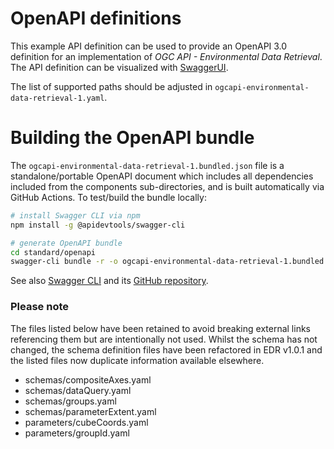 # OpenAPI definitions

This example API definition can be used to provide an OpenAPI 3.0 definition for an implementation of _OGC API - Environmental Data Retrieval_.
The API definition can be visualized with [SwaggerUI](https://petstore.swagger.io/?url=https://raw.githubusercontent.com/opengeospatial/ogcapi-environmental-data-retrieval/master/standard/openapi/ogcapi-environmental-data-retrieval-1.bundled.json).

The list of supported paths should be adjusted in `ogcapi-environmental-data-retrieval-1.yaml`.

# Building the OpenAPI bundle

The `ogcapi-environmental-data-retrieval-1.bundled.json` file is a standalone/portable OpenAPI document which includes all dependencies included from the components sub-directories, and is built automatically via GitHub Actions.  To test/build the bundle locally:

```bash
# install Swagger CLI via npm
npm install -g @apidevtools/swagger-cli

# generate OpenAPI bundle
cd standard/openapi
swagger-cli bundle -r -o ogcapi-environmental-data-retrieval-1.bundled.json ogcapi-environmental-data-retrieval-1.yaml
```

See also [Swagger CLI](https://apitools.dev/swagger-cli/) and its [GitHub repository](https://github.com/APIDevTools/swagger-cli).


### Please note
The files listed below have been retained to avoid breaking external links referencing them but are intentionally not used. 
Whilst the schema has not changed, the schema definition files have been refactored in EDR v1.0.1 and the listed files now duplicate information available elsewhere.

* schemas/compositeAxes.yaml
* schemas/dataQuery.yaml
* schemas/groups.yaml
* schemas/parameterExtent.yaml
* parameters/cubeCoords.yaml
* parameters/groupId.yaml